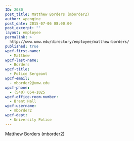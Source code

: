 ```yaml
---
ID: 2080
post_title: Matthew Borders (mborder2)
author: wpengine
post_date: 2015-07-06 08:00:00
post_excerpt: ""
layout: employee
permalink: >
  http://www.umw.edu/directory/employee/matthew-borders/
published: true
wpcf-first-name:
  - Matthew
wpcf-last-name:
  - Borders
wpcf-title:
  - Police Sergeant
wpcf-email:
  - mborder2@umw.edu
wpcf-phone:
  - (540) 654-1025
wpcf-office-room-number:
  - Brent Hall
wpcf-username:
  - mborder2
wpcf-dept:
  - University Police
---
```

Matthew Borders (mborder2)